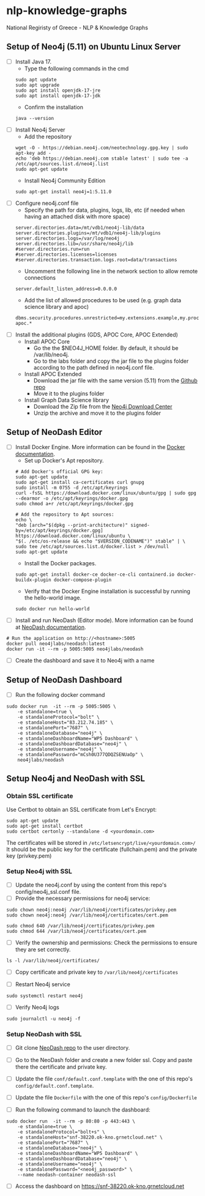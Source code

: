 # nlp-knowledge-graphs
National Regiristy of Greece - NLP &amp; Knowledge Graphs


## Setup of Neo4j (5.11) on Ubuntu Linux Server
- [ ] Install Java 17.
    - Type the following commands in the cmd
    ```
    sudo apt update
    sudo apt upgrade
    sudo apt install openjdk-17-jre
    sudo apt install openjdk-17-jdk
    ```
    - Confirm the installation
    ```
    java --version
    ```
- [ ] Install Neo4j Server
    - Add the repository
    ```
    wget -O - https://debian.neo4j.com/neotechnology.gpg.key | sudo apt-key add -
    echo 'deb https://debian.neo4j.com stable latest' | sudo tee -a /etc/apt/sources.list.d/neo4j.list
    sudo apt-get update
    ```
    - Install Neo4j Community Edition
    ```
    sudo apt-get install neo4j=1:5.11.0
    ```
- [ ] Configure neo4j.conf file
    - Specify the path for data, plugins, logs, lib, etc (if needed when having an attached disk with more space)
    ```
    server.directories.data=/mt/vdb1/neo4j-lib/data
    server.directories.plugins=/mt/vdb1/neo4j-lib/plugins
    server.directories.logs=/var/log/neo4j
    server.directories.lib=/usr/share/neo4j/lib
    #server.directories.run=run
    #server.directories.licenses=licenses
    #server.directories.transaction.logs.root=data/transactions
    ```
    - Uncomment the following line in the network section to allow remote connections
    ```
    server.default_listen_address=0.0.0.0
    ```
    - Add the list of allowed procedures to be used (e.g. graph data science library and apoc)
    ```
    dbms.security.procedures.unrestricted=my.extensions.example,my.procedures.*,gds.*, apoc.*
    ```
- [ ] Install the additional plugins (GDS, APOC Core, APOC Extended)
    - Install APOC Core
        - Go the the $NEO4J_HOME folder. By default, it should be /var/lib/neo4j.
        - Go to the labs folder and copy the jar file to the plugins folder according to the path defined in neo4j.conf file.
    - Install APOC Extended
        - Download the jar file with the same version (5.11) from the [Github repo](https://github.com/neo4j-contrib/neo4j-apoc-procedures/releases/)
        - Move it to the plugins folder
    - Install Graph Data Science library
        - Download the Zip file from the [Neo4j Download Center](https://neo4j.com/download-center/#ngds)
        - Unzip the archive and move it to the plugins folder


## Setup of NeoDash Editor
- [ ] Install Docker Engine. More information can be found in the [Docker documentation](https://docs.docker.com/engine/install/ubuntu/).
    - Set up Docker's Apt repository.
    ```
    # Add Docker's official GPG key:
    sudo apt-get update
    sudo apt-get install ca-certificates curl gnupg
    sudo install -m 0755 -d /etc/apt/keyrings
    curl -fsSL https://download.docker.com/linux/ubuntu/gpg | sudo gpg --dearmor -o /etc/apt/keyrings/docker.gpg
    sudo chmod a+r /etc/apt/keyrings/docker.gpg

    # Add the repository to Apt sources:
    echo \
    "deb [arch="$(dpkg --print-architecture)" signed-by=/etc/apt/keyrings/docker.gpg] https://download.docker.com/linux/ubuntu \
    "$(. /etc/os-release && echo "$VERSION_CODENAME")" stable" | \
    sudo tee /etc/apt/sources.list.d/docker.list > /dev/null
    sudo apt-get update
    ```
    - Install the Docker packages.
    ```
    sudo apt-get install docker-ce docker-ce-cli containerd.io docker-buildx-plugin docker-compose-plugin
    ```
    - Verify that the Docker Engine installation is successful by running the hello-world image.
    ```
    sudo docker run hello-world
    ```
- [ ] Install and run NeoDash (Editor mode). More information can be found at [NeoDash documentation](https://neo4j.com/labs/neodash/2.2/developer-guide/build-and-run/#_run_locally_with_docker).
```
# Run the application on http://<hostname>:5005
docker pull neo4jlabs/neodash:latest
docker run -it --rm -p 5005:5005 neo4jlabs/neodash
```

- [ ] Create the dashboard and save it to Neo4j with a name


## Setup of NeoDash Dashboard
- [ ] Run the following docker command

```
sudo docker run  -it --rm -p 5005:5005 \
    -e standalone=true \
    -e standaloneProtocol="bolt" \
    -e standaloneHost="83.212.74.185" \
    -e standalonePort="7687" \
    -e standaloneDatabase="neo4j" \
    -e standaloneDashboardName="WP5 Dashboard" \
    -e standaloneDashboardDatabase="neo4j" \
	-e standaloneUsername="neo4j" \
	-e standalonePassword="mCsh0U377QDQZSENUaOp" \
    neo4jlabs/neodash
```


## Setup Neo4j and NeoDash with SSL
### Obtain SSL certificate
Use Certbot to obtain an SSL certificate from Let's Encrypt:

```
sudo apt-get update
sudo apt-get install certbot
sudo certbot certonly --standalone -d <yourdomain.com>
```

The certificates will be stored in `/etc/letsencrypt/live/<yourdomain.com>/`
It should be the public key for the certificate (fullchain.pem) and the private key (privkey.pem)

### Setup Neo4j with SSL
- [ ] Update the neo4j.conf by using the content from this repo's config/neo4j_ssl.conf file.
- [ ] Provide the necessary permissions for neo4j service:

```
sudo chown neo4j:neo4j /var/lib/neo4j/certificates/privkey.pem
sudo chown neo4j:neo4j /var/lib/neo4j/certificates/cert.pem

sudo chmod 640 /var/lib/neo4j/certificates/privkey.pem
sudo chmod 644 /var/lib/neo4j/certificates/cert.pem
```

- [ ] Verify the ownership and permissions: Check the permissions to ensure they are set correctly.

```
ls -l /var/lib/neo4j/certificates/
```

- [ ] Copy certificate and private key to `/var/lib/neo4j/certificates`

- [ ] Restart Neo4j service

```
sudo systemctl restart neo4j
```

- [ ] Verify Neo4j logs

```
sudo journalctl -u neo4j -f
```


### Setup NeoDash with SSL

- [ ] Git clone [NeoDash repo](https://github.com/neo4j-labs/neodash) to the user directory.

- [ ] Go to the NeoDash folder and create a new folder ssl. Copy and paste there the certificate and private key.

- [ ] Update the file `conf/default.conf.template` with the one of this repo's `config/default.conf.template`.

- [ ] Update the file `Dockerfile` with the one of this repo's `config/Dockerfile`

- [ ] Run the following command to launch the dashboard:

```
sudo docker run  -it --rm -p 80:80 -p 443:443 \
    -e standalone=true \
    -e standaloneProtocol="bolt+s" \
    -e standaloneHost="snf-38220.ok-kno.grnetcloud.net" \
    -e standalonePort="7687" \
    -e standaloneDatabase="neo4j" \
    -e standaloneDashboardName="WP5 Dashboard" \
    -e standaloneDashboardDatabase="neo4j" \
	-e standaloneUsername="neo4j" \
	-e standalonePassword="<neo4j_password>" \
    --name neodash-container neodash-ssl
```

- [ ] Access the dashboard on https://snf-38220.ok-kno.grnetcloud.net

